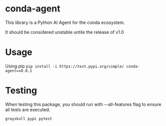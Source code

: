 # conda-agent
This library is a Python AI Agent for the conda ecosystem.

It should be considered unstable untile the release of v1.0

# Usage

Using pip
`pip install -i https://test.pypi.org/simple/ conda-agent==0.0.1`


# Testing
When testing this package, you should run with --all-features flag to ensure all tests are executed.

`grayskull pypi pytest`